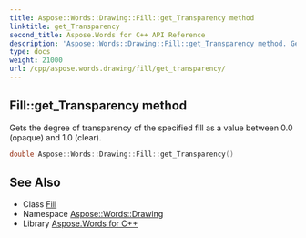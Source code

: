 ```yaml
---
title: Aspose::Words::Drawing::Fill::get_Transparency method
linktitle: get_Transparency
second_title: Aspose.Words for C++ API Reference
description: 'Aspose::Words::Drawing::Fill::get_Transparency method. Gets the degree of transparency of the specified fill as a value between 0.0 (opaque) and 1.0 (clear) in C++.'
type: docs
weight: 21000
url: /cpp/aspose.words.drawing/fill/get_transparency/
---
```

## Fill::get_Transparency method


Gets the degree of transparency of the specified fill as a value between 0.0 (opaque) and 1.0 (clear).

```cpp
double Aspose::Words::Drawing::Fill::get_Transparency()
```

## See Also

* Class [Fill](../)
* Namespace [Aspose::Words::Drawing](../../)
* Library [Aspose.Words for C++](../../../)
